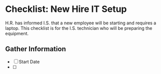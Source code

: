 # Checklist: New Hire IT Setup

H.R. has informed I.S. that a new employee will be starting and requires a laptop. This checklist is for the I.S. technician who will be preparing the equipment.

## Gather Information
- [ ] Start Date
- [ ] 
